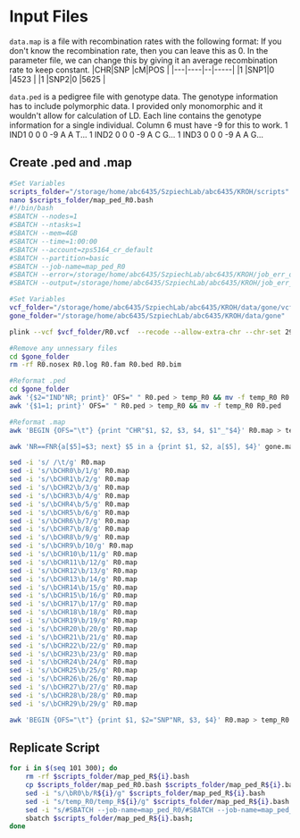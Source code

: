 # Input Files

`data.map` is a file with recombination rates with the following format: If you don't know the recombination rate, then you can leave this as 0. In the parameter file, we can change this by giving it an average recombination
rate to keep constant. 
|CHR|SNP |cM|POS  |
|---|----|--|-----|
|1  |SNP1|0 |4523 |
|1  |SNP2|0 |5625 |

`data.ped` is a pedigree file with genotype data. The genotype information has to include polymorphic data. I provided only monomorphic and it wouldn't allow for calculation of LD. Each line contains the genotype information for a single individual. Column 6 must have -9 for this to work. 
1 IND1 0 0 0 -9 A A T...
1 IND2 0 0 0 -9 A C G...
1 IND3 0 0 0 -9 A A G...

## Create .ped and .map 
```bash
#Set Variables 
scripts_folder="/storage/home/abc6435/SzpiechLab/abc6435/KROH/scripts"
nano $scripts_folder/map_ped_R0.bash
#!/bin/bash
#SBATCH --nodes=1
#SBATCH --ntasks=1
#SBATCH --mem=4GB
#SBATCH --time=1:00:00
#SBATCH --account=zps5164_cr_default
#SBATCH --partition=basic
#SBATCH --job-name=map_ped_R0
#SBATCH --error=/storage/home/abc6435/SzpiechLab/abc6435/KROH/job_err_output/%x.%j.out
#SBATCH --output=/storage/home/abc6435/SzpiechLab/abc6435/KROH/job_err_output/%x.%j.out

#Set Variables
vcf_folder="/storage/home/abc6435/SzpiechLab/abc6435/KROH/data/gone/vcf_kirt"
gone_folder="/storage/home/abc6435/SzpiechLab/abc6435/KROH/data/gone"

plink --vcf $vcf_folder/R0.vcf  --recode --allow-extra-chr --chr-set 29 --make-bed --out $gone_folder/R0

#Remove any unnessary files
cd $gone_folder
rm -rf R0.nosex R0.log R0.fam R0.bed R0.bim

#Reformat .ped
cd $gone_folder
awk '{$2="IND"NR; print}' OFS=" " R0.ped > temp_R0 && mv -f temp_R0 R0.ped
awk '{$1=1; print}' OFS=" " R0.ped > temp_R0 && mv -f temp_R0 R0.ped

#Reformat .map
awk 'BEGIN {OFS="\t"} {print "CHR"$1, $2, $3, $4, $1"_"$4}' R0.map > temp_R0 && mv -f temp_R0 R0.map

awk 'NR==FNR{a[$5]=$3; next} $5 in a {print $1, $2, a[$5], $4}' gone.map R0.map > temp_R0 && mv -f temp_R0 R0.map

sed -i 's/ /\t/g' R0.map
sed -i 's/\bCHR0\b/1/g' R0.map
sed -i 's/\bCHR1\b/2/g' R0.map
sed -i 's/\bCHR2\b/3/g' R0.map
sed -i 's/\bCHR3\b/4/g' R0.map
sed -i 's/\bCHR4\b/5/g' R0.map
sed -i 's/\bCHR5\b/6/g' R0.map
sed -i 's/\bCHR6\b/7/g' R0.map
sed -i 's/\bCHR7\b/8/g' R0.map
sed -i 's/\bCHR8\b/9/g' R0.map
sed -i 's/\bCHR9\b/10/g' R0.map
sed -i 's/\bCHR10\b/11/g' R0.map
sed -i 's/\bCHR11\b/12/g' R0.map
sed -i 's/\bCHR12\b/13/g' R0.map
sed -i 's/\bCHR13\b/14/g' R0.map
sed -i 's/\bCHR14\b/15/g' R0.map
sed -i 's/\bCHR15\b/16/g' R0.map
sed -i 's/\bCHR17\b/17/g' R0.map
sed -i 's/\bCHR18\b/18/g' R0.map
sed -i 's/\bCHR19\b/19/g' R0.map
sed -i 's/\bCHR20\b/20/g' R0.map
sed -i 's/\bCHR21\b/21/g' R0.map
sed -i 's/\bCHR22\b/22/g' R0.map
sed -i 's/\bCHR23\b/23/g' R0.map
sed -i 's/\bCHR24\b/24/g' R0.map
sed -i 's/\bCHR25\b/25/g' R0.map
sed -i 's/\bCHR26\b/26/g' R0.map
sed -i 's/\bCHR27\b/27/g' R0.map
sed -i 's/\bCHR28\b/28/g' R0.map
sed -i 's/\bCHR29\b/29/g' R0.map

awk 'BEGIN {OFS="\t"} {print $1, $2="SNP"NR, $3, $4}' R0.map > temp_R0 && mv -f temp_R0 R0.map
```

## Replicate Script
```bash
for i in $(seq 101 300); do
    rm -rf $scripts_folder/map_ped_R${i}.bash
    cp $scripts_folder/map_ped_R0.bash $scripts_folder/map_ped_R${i}.bash
    sed -i "s/\bR0\b/R${i}/g" $scripts_folder/map_ped_R${i}.bash
    sed -i "s/temp_R0/temp_R${i}/g" $scripts_folder/map_ped_R${i}.bash
    sed -i "s/#SBATCH --job-name=map_ped_R0/#SBATCH --job-name=map_ped_R${i}/g" $scripts_folder/map_ped_R${i}.bash
    sbatch $scripts_folder/map_ped_R${i}.bash;
done
```